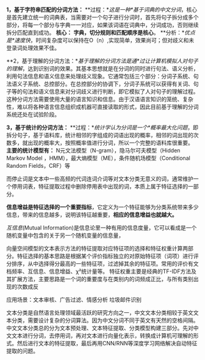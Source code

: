 **1，基于字符串匹配的分词方法：**
**过程：\**这是一种\**基于词典的中文分词**，核心是首先建立统一的词典表，当需要对一个句子进行分词时，首先将句子拆分成多个部分，将每一个部分与字典一一对应，如果该词语在词典中，分词成功，否则继续拆分匹配直到成功。
**核心：** **字典，切分规则和匹配顺序是核心**。
**分析：\**优点是\**速度快**，时间复杂度可以保持在O（n）,实现简单，效果尚可；但对歧义和未登录词处理效果不佳。

**2，基于理解的分词方法：\**基于理解的分词方法是通\**过让计算机模拟人对句子的理解**，达到识别词的效果。其基本思想就是在分词的同时进行句法、语义分析，利用句法信息和语义信息来处理歧义现象。它通常包括三个部分：分词子系统、句法语义子系统、总控部分。在总控部分的协调下，分词子系统可以获得有关词、句子等的句法和语义信息来对分词歧义进行判断，即它模拟了人对句子的理解过程。这种分词方法需要使用大量的语言知识和信息。由于汉语语言知识的笼统、复杂性，难以将各种语言信息组织成机器可直接读取的形式，因此目前基于理解的分词系统还处在试验阶段。

**3，基于统计的分词方法：**
**过程：\**统计学认为分词是一个\**概率最大化问题**，即拆分句子，基于语料库，统计相邻的字组成的词语出现的概率，相邻的词出现的次数多，就出现的概率大，按照概率值进行分词，所以一个完整的语料库很重要。
**主要的统计模型有：** N元文法模型（N-gram），隐马尔可夫模型（Hidden Markov Model ，HMM），最大熵模型（ME），条件随机场模型（Conditional Random Fields，CRF）等



而停止词是文本中一些高频的代词连词介词等对文本分类无意义的词，通常维护一个停用词表，特征提取过程中删除停用表中出现的词，本质上属于特征选择的一部分。



**信息增益是特征选择的一个重要指标**，它定义为一个特征能够为分类系统带来多少信息，带来的信息越多，说明该特征越重要，**相应的信息增益也就越大。**



*互信息*(Mutual Information)是信息论里一种有用的信息度量，它可以看成是一个随机变量中包含的关于另一个随机变量的信息量，



向量空间模型的文本表示方法的特征提取对应特征项的选择和特征权重计算两部分。特征选择的基本思路是根据某个评价指标独立的对原始特征项（词项）进行评分排序，从中选择得分最高的一些特征项，过滤掉其余的特征项。常用的评价有文档频率、互信息、信息增益、χ²统计量等。
特征权重主要是经典的TF-IDF方法及其扩展方法，主要思路是一个词的重要度与在类别内的词频成正比，与所有类别出现的次数成反



应用场景：文本审核、广告过滤、情感分析 垃圾邮件识别



文本分类是自然语言处理领域最活跃的研究方向之一，中文文本分类相较于英文文本分类，需要设计复杂的分词算法。因为中文分词不同于英文有天然的空格间隔。中文文本分类总的分为文本预处理、文本特征提取、分类模型构建三部分。先对中文文本进行分词，去停用词，再对文本进行向量化表示，转换成计算机可理解的形式。然后进行文本的特征提取，最后再用CNN/RNN等深度学习网络解决自动特征提取的问题。

